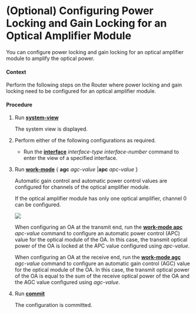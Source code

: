 (Optional) Configuring Power Locking and Gain Locking for an Optical Amplifier Module
=====================================================================================

You can configure power locking and gain locking for an optical amplifier module to amplify the optical power.

#### Context

Perform the following steps on the Router where power locking and gain locking need to be configured for an optical amplifier module.


#### Procedure

1. Run [**system-view**](cmdqueryname=system-view)
   
   
   
   The system view is displayed.
2. Perform either of the following configurations as required.
   
   
   * Run the [**interface**](cmdqueryname=interface) *interface-type interface-number* command to enter the view of a specified interface.
3. Run [**work-mode**](cmdqueryname=work-mode) { **agc** *agc-value* |**apc** *apc-value* }
   
   
   
   Automatic gain control and automatic power control values are configured for channels of the optical amplifier module.
   
   If the optical amplifier module has only one optical amplifier, channel 0 can be configured.
   
   
   
   ![](../../../../public_sys-resources/note_3.0-en-us.png) 
   
   When configuring an OA at the transmit end, run the [**work-mode apc**](cmdqueryname=work-mode+apc) *apc-value* command to configure an automatic power control (APC) value for the optical module of the OA. In this case, the transmit optical power of the OA is locked at the APC value configured using *apc-value*.
   
   When configuring an OA at the receive end, run the [**work-mode agc**](cmdqueryname=work-mode+agc) *agc-value* command to configure an automatic gain control (AGC) value for the optical module of the OA. In this case, the transmit optical power of the OA is equal to the sum of the receive optical power of the OA and the AGC value configured using *agc-value*.
4. Run [**commit**](cmdqueryname=commit)
   
   
   
   The configuration is committed.